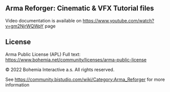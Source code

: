 Arma Reforger: Cinematic & VFX Tutorial files
--------------------------------------------------------------------------------

Video documentation is available on https://www.youtube.com/watch?v=gm2NjrWQWpY page

## License
Arma Public License (APL)
Full text: https://www.bohemia.net/community/licenses/arma-public-license

© 2022 Bohemia Interactive a.s. All rights reserved.


See https://community.bistudio.com/wiki/Category:Arma_Reforger for more information
